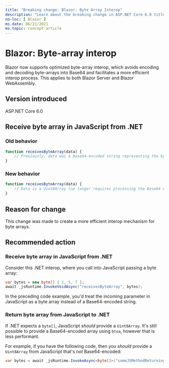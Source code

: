 ```yaml
---
title: "Breaking change: Blazor: Byte Array Interop"
description: "Learn about the breaking change in ASP.NET Core 6.0 titled Blazor: Byte Array Interop"
no-loc: [ Blazor ]
ms.date: 06/21/2021
ms.topic: concept-article
---
```

# Blazor: Byte-array interop

Blazor now supports optimized byte-array interop, which avoids encoding and decoding byte-arrays into Base64 and facilitates a more efficient interop process. This applies to both Blazor Server and Blazor WebAssembly.

## Version introduced

ASP.NET Core 6.0

## Receive byte array in JavaScript from .NET

### Old behavior

```typescript
function receivesByteArray(data) {
    // Previously, data was a Base64-encoded string representing the byte array.
}
```

### New behavior

```typescript
function receivesByteArray(data) {
    // Data is a Uint8Array (no longer requires processing the Base64 encoding).
}
```

## Reason for change

This change was made to create a more efficient interop mechanism for byte arrays.

## Recommended action

### Receive byte array in JavaScript from .NET

Consider this .NET interop, where you call into JavaScript passing a byte array:

```csharp
var bytes = new byte[] { 1, 5, 7 };
await _jsRuntime.InvokeVoidAsync("receivesByteArray", bytes);
```

In the preceding code example, you'd treat the incoming parameter in JavaScript as a byte array instead of a Base64-encoded string.

### Return byte array from JavaScript to .NET

If .NET expects a `byte[]`, JavaScript _should_ provide a `Uint8Array`. It's still possible to provide a Base64-encoded array using `btoa`, however that is less performant.

For example, if you have the following code, then you _should_ provide a `Uint8Array` from JavaScript that's _not_ Base64-encoded:

```csharp
var bytes = await _jsRuntime.InvokeAsync<byte[]>("someJSMethodReturningAByteArray");
```

<!--

## Category

ASP.NET Core

## Affected APIs

Not detectable via API analysis

-->
